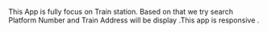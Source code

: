 This App is fully focus on Train station. Based on that we try search Platform Number and Train Address will be display .This app is responsive .
